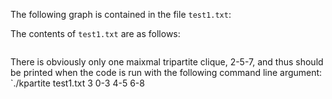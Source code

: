 The following graph is contained in the file `test1.txt`:



The contents of `test1.txt` are as follows:
```

```

There is obviously only one maixmal tripartite clique, 2-5-7, and thus should be printed when the code is run with the following command line argument:
`./kpartite test1.txt 3 0-3 4-5 6-8
